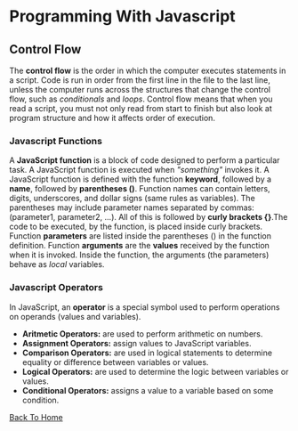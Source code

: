 # Programming With Javascript

## Control Flow

The **control flow** is the order in which the computer executes statements in a script. Code is run in order from the first line in the file to the last line, unless the computer runs across the structures that change the control flow, such as *conditionals* and *loops*. Control flow means that when you read a script, you must not only read from start to finish but also look at program structure and how it affects order of execution.

### Javascript Functions

A **JavaScript function** is a block of code designed to perform a particular task. A JavaScript function is executed when *"something"* invokes it. A JavaScript function is defined with the function **keyword**, followed by a **name**, followed by **parentheses ()**. Function names can contain letters, digits, underscores, and dollar signs (same rules as variables). The parentheses may include parameter names separated by commas:
(parameter1, parameter2, ...). All of this is followed by **curly brackets {}**.The code to be executed, by the function, is placed inside curly brackets. Function **parameters** are listed inside the parentheses () in the function definition. Function **arguments** are the **values** received by the function when it is invoked. Inside the function, the arguments (the parameters) behave as *local* variables.

### Javascript Operators

In JavaScript, an **operator** is a special symbol used to perform operations on operands (values and variables).

- **Aritmetic Operators:** are used to perform arithmetic on numbers.
- **Assignment Operators:** assign values to JavaScript variables.
- **Comparison Operators:** are used in logical statements to determine equality or difference between variables or values.
- **Logical Operators:** are used to determine the logic between variables or values.
- **Conditional Operators:** assigns a value to a variable based on some condition.

[Back To Home](../README.md)
